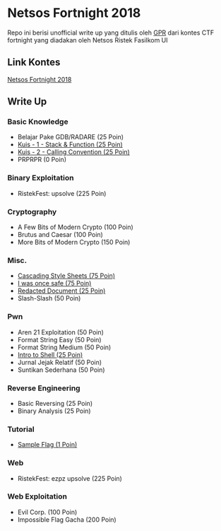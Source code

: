 # Netsos Fortnight 2018

Repo ini berisi unofficial write up yang ditulis oleh [GPR](https://github.com/gagahpangeran/) dari kontes CTF fortnight yang diadakan oleh Netsos Ristek Fasilkom UI

## Link Kontes

[Netsos Fortnight 2018](http://152.118.201.254:8000)

## Write Up

### Basic Knowledge

- Belajar Pake GDB/RADARE (25 Poin)
- [Kuis - 1 - Stack & Function (25 Poin)](https://github.com/gagahpangeran/Netsos-Fortnight-2018/tree/master/basic-knowledge/kuis-1-stack-function)
- [Kuis - 2 - Calling Convention (25 Poin)](https://github.com/gagahpangeran/Netsos-Fortnight-2018/tree/master/basic-knowledge/kuis-2-calling-convention)
- PRPRPR (0 Poin)

### Binary Exploitation

- RistekFest: upsolve (225 Poin)

### Cryptography

- A Few Bits of Modern Crypto (100 Poin)
- Brutus and Caesar (100 Poin)
- More Bits of Modern Crypto (150 Poin)

### Misc.

- [Cascading Style Sheets (75 Poin)](https://github.com/gagahpangeran/Netsos-Fortnight-2018/tree/master/misc/cascading-style-sheets)
- [I was once safe (75 Poin)](https://github.com/gagahpangeran/Netsos-Fortnight-2018/tree/master/misc/i-was-once-safe)
- [Redacted Document (25 Poin)](https://github.com/gagahpangeran/Netsos-Fortnight-2018/tree/master/misc/redacted-document)
- Slash-Slash (50 Poin)

### Pwn

- Aren 21 Exploitation (50 Poin)
- Format String Easy (50 Poin)
- Format String Medium (50 Poin)
- [Intro to Shell (25 Poin)](https://github.com/gagahpangeran/Netsos-Fortnight-2018/tree/master/pwn/intro-to-shell/)
- Jurnal Jejak Relatif (50 Poin)
- Suntikan Sederhana (50 Poin)

### Reverse Engineering

- Basic Reversing (25 Poin)
- Binary Analysis (25 Poin)

### Tutorial

- [Sample Flag (1 Poin)](https://github.com/gagahpangeran/Netsos-Fortnight-2018/tree/master/tutorial/sample-flag)

### Web

- RistekFest: ezpz upsolve (225 Poin)

### Web Exploitation

- Evil Corp. (100 Poin)
- Impossible Flag Gacha (200 Poin)
